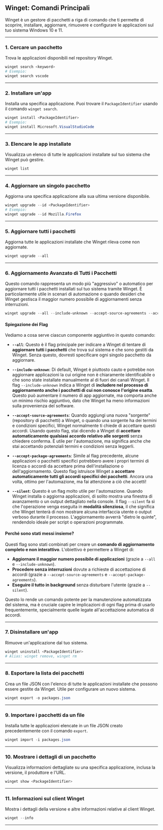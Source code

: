 ## Winget: Comandi Principali

Winget è un gestore di pacchetti a riga di comando che ti permette di scoprire, installare, aggiornare, rimuovere e configurare le applicazioni sul tuo sistema Windows 10 e 11.

-----

### 1\. Cercare un pacchetto

Trova le applicazioni disponibili nel repository Winget.

```powershell
winget search <keyword>
# Esempio:
winget search vscode
```

-----

### 2\. Installare un'app

Installa una specifica applicazione. Puoi trovare il `PackageIdentifier` usando il comando `winget search`.

```powershell
winget install <PackageIdentifier>
# Esempio:
winget install Microsoft.VisualStudioCode
```

-----

### 3\. Elencare le app installate

Visualizza un elenco di tutte le applicazioni installate sul tuo sistema che Winget può gestire.

```powershell
winget list
```

-----

### 4\. Aggiornare un singolo pacchetto

Aggiorna una specifica applicazione alla sua ultima versione disponibile.

```powershell
winget upgrade --id <PackageIdentifier>
# Esempio:
winget upgrade --id Mozilla.Firefox
```

-----

### 5\. Aggiornare tutti i pacchetti

Aggiorna tutte le applicazioni installate che Winget rileva come non aggiornate.

```powershell
winget upgrade --all
```

-----

### 6\. Aggiornamento Avanzato di Tutti i Pacchetti

Questo comando rappresenta un modo più "aggressivo" o automatico per aggiornare tutti i pacchetti installati sul tuo sistema tramite Winget. È particolarmente utile in scenari di automazione o quando desideri che Winget gestisca il maggior numero possibile di aggiornamenti senza interruzioni.

```powershell
winget upgrade --all --include-unknown --accept-source-agreements --accept-package-agreements --silent
```

#### Spiegazione dei Flag

Vediamo a cosa serve ciascun componente aggiuntivo in questo comando:

  * **`--all`**: Questo è il flag principale per indicare a Winget di tentare di **aggiornare tutti i pacchetti** che trova sul sistema e che sono gestiti da Winget. Senza questo, dovresti specificare ogni singolo pacchetto da aggiornare.

  * **`--include-unknown`**: Di default, Winget è piuttosto cauto e potrebbe non aggiornare applicazioni la cui origine non è chiaramente identificabile o che sono state installate manualmente al di fuori dei canali Winget. Il flag `--include-unknown` indica a Winget di **includere nel processo di aggiornamento anche i pacchetti di cui non conosce l'origine esatta**. Questo può aumentare il numero di app aggiornate, ma comporta anche un minimo rischio aggiuntivo, dato che Winget ha meno informazioni sulla provenienza del software.

  * **`--accept-source-agreements`**: Quando aggiungi una nuova "sorgente" (repository di pacchetti) a Winget, o quando una sorgente ha dei termini e condizioni specifici, Winget normalmente ti chiede di accettare questi accordi. Usando questo flag, stai dicendo a Winget di **accettare automaticamente qualsiasi accordo relativo alle sorgenti** senza chiedere conferma. È utile per l'automazione, ma significa anche che stai accettando potenziali termini e condizioni senza leggerli.

  * **`--accept-package-agreements`**: Simile al flag precedente, alcune applicazioni o pacchetti specifici potrebbero avere i propri termini di licenza o accordi da accettare prima dell'installazione o dell'aggiornamento. Questo flag istruisce Winget a **accettare automaticamente tutti gli accordi specifici dei pacchetti**. Ancora una volta, ottimo per l'automazione, ma fai attenzione a ciò che accetti\!

  * **`--silent`**: Questo è un flag molto utile per l'automazione. Quando Winget installa o aggiorna applicazioni, di solito mostra una finestra di avanzamento o un output dettagliato nella console. Il flag `--silent` fa sì che l'operazione venga eseguita in **modalità silenziosa**, il che significa che Winget tenterà di non mostrare alcuna interfaccia utente o output verboso durante il processo. L'aggiornamento avverrà "dietro le quinte", rendendolo ideale per script o operazioni programmate.

#### Perché sono stati messi insieme?

Questi flag sono stati combinati per creare un **comando di aggiornamento completo e non interattivo**. L'obiettivo è permettere a Winget di:

  * **Aggiornare il maggior numero possibile di applicazioni** (grazie a `--all` e `--include-unknown`).
  * **Procedere senza interruzioni** dovute a richieste di accettazione di accordi (grazie a `--accept-source-agreements` e `--accept-package-agreements`).
  * **Eseguire il tutto in background** senza disturbare l'utente (grazie a `--silent`).

Questo lo rende un comando potente per la manutenzione automatizzata del sistema, ma è cruciale capire le implicazioni di ogni flag prima di usarlo frequentemente, specialmente quelle legate all'accettazione automatica di accordi.

-----

### 7\. Disinstallare un'app

Rimuove un'applicazione dal tuo sistema.

```powershell
winget uninstall <PackageIdentifier>
# Alias: winget remove, winget rm
```

-----

### 8\. Esportare la lista dei pacchetti

Crea un file JSON con l'elenco di tutte le applicazioni installate che possono essere gestite da Winget. Utile per configurare un nuovo sistema.

```powershell
winget export -o packages.json
```

-----

### 9\. Importare i pacchetti da un file

Installa tutte le applicazioni elencate in un file JSON creato precedentemente con il comando `export`.

```powershell
winget import -i packages.json
```

-----

### 10\. Mostrare i dettagli di un pacchetto

Visualizza informazioni dettagliate su una specifica applicazione, inclusa la versione, il produttore e l'URL.

```powershell
winget show <PackageIdentifier>
```

-----

### 11\. Informazioni sul client Winget

Mostra i dettagli della versione e altre informazioni relative al client Winget.

```powershell
winget --info
```

-----
